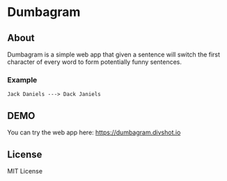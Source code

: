 # Dumbagram

## About

Dumbagram is a simple web app that given a sentence will switch the first character of every word to form potentially funny sentences.

### Example

    Jack Daniels ---> Dack Janiels

## DEMO

You can try the web app here: https://dumbagram.divshot.io

## License

MIT License
